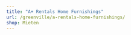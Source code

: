```yaml
---
title: "A+ Rentals Home Furnishings"
url: /greenville/a-rentals-home-furnishings/
shop: Mieten
---
```

